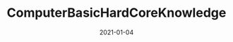---
title: ComputerBasicHardCoreKnowledge  
date: 2021-01-04  
tags:
- 硬件
- 补课 
  
categories:
- 基础专业课

---